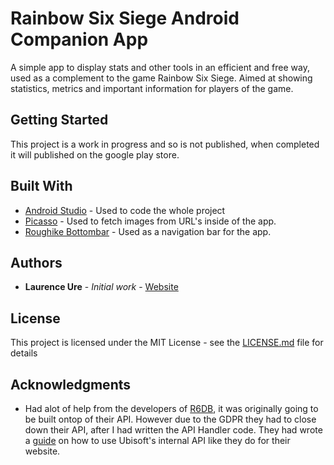 # Rainbow Six Siege Android Companion App
A simple app to display stats and other tools in an efficient and free way, used as a complement to the game Rainbow Six Siege. Aimed at showing statistics, metrics and important information for players of the game.

## Getting Started

This project is a work in progress and so is not published, when completed it will published on the google play store.

## Built With

* [Android Studio](https://developer.android.com/studio/) - Used to code the whole project
* [Picasso](https://github.com/square/picasso) - Used to fetch images from URL's inside of the app.
* [Roughike Bottombar](https://github.com/roughike/BottomBar) - Used as a navigation bar for the app.

## Authors

* **Laurence Ure** - *Initial work* - [Website](https://www.laurenceure.me)

## License

This project is licensed under the MIT License - see the [LICENSE.md](LICENSE.md) file for details

## Acknowledgments

* Had alot of help from the developers of [R6DB](https://www.r6db.com), it was originally going to be built ontop of their API. However due to the GDPR they had to close down their API, after I had written the API Handler code. They had wrote a [guide](https://github.com/r6db/r6db/wiki/Ubi-Api) on how to use Ubisoft's internal API like they do for their website.
